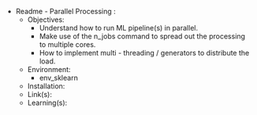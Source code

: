 
* Readme - Parallel Processing :
    * Objectives:
        * Understand how to run ML pipeline(s) in parallel.
        * Make use of the n_jobs command to spread out the processing to multiple cores.
        * How to implement multi - threading / generators to distribute the load.
    * Environment:
        * env_sklearn
    * Installation:
    * Link(s):
    * Learning(s):



